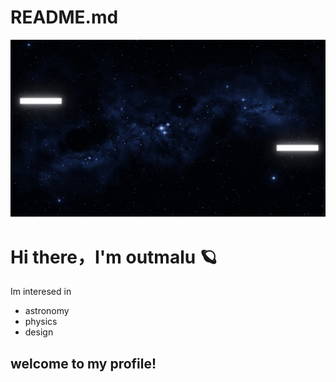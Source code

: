 # README.md
<p align="center">
  <img alig src="https://github.com/outmalu/gif/blob/main/Im%20outmalu.gif?raw=true" />
</p>


# Hi there，I'm outmalu 	🪐

Im interesed in
- astronomy
- physics
- design

## welcome to my profile! 
